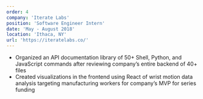 ```yaml
---
order: 4
company: 'Iterate Labs'
position: 'Software Engineer Intern'
date: 'May - August 2018'
location: 'Ithaca, NY'
url: 'https://iteratelabs.co/'
---
```

- Organized an API documentation library of 50+ Shell, Python, and JavaScript commands after reviewing company’s entire backend of 40+ files
- Created visualizations in the frontend using React of wrist motion data analysis targeting manufacturing workers for company’s MVP for series funding